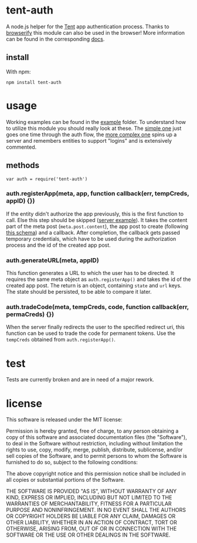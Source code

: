 # tent-auth
A node.js helper for the [Tent](https://tent.io) app authentication process. Thanks to [browserify](https://github.com/substack/node-browserify) this module can also be used in the browser!
More information can be found in the corresponding [docs](https://tent.io/docs/apps).

## install
With npm:

    npm install tent-auth

# usage
Working examples can be found in the [example](example) folder. To understand how to utilize this module you should really look at these.
The [simple one](example/cmdline.js) just goes one time through the auth flow, the [more complex one](example/server.js) spins up a server and remembers entities to support "logins" and is extensively commented.

## methods

    var auth = require('tent-auth')

### auth.registerApp(meta, app, function callback(err, tempCreds, appID) {})
If the entity didn't authorize the app previously, this is the first function to call. Else this step should be skipped ([server example](example/server.js)).
It takes the content part of the meta post (`meta.post.content`), the app post to create (following [this schema](https://tent.io/docs/post-types#app)) and a callback.
After completion, the callback gets passed temporary credentials, which have to be used during the authorization process and the id of the created app post.

### auth.generateURL(meta, appID)
This function generates a URL to which the user has to be directed.
It requires the same meta object as `auth.registerApp()` and takes the id of the created app post.
The return is an object, containing `state` and `url` keys. The state should be persisted, to be able to compare it later.

### auth.tradeCode(meta, tempCreds, code, function callback(err, permaCreds) {})
When the server finally redirects the user to the specified redirect uri, this function can be used to trade the code for permanent tokens.
Use the `tempCreds` obtained from `auth.registerApp()`.

# test
Tests are currently broken and are in need of a major rework.

# license
This software is released under the MIT license:

Permission is hereby granted, free of charge, to any person obtaining a copy of
this software and associated documentation files (the "Software"), to deal in
the Software without restriction, including without limitation the rights to
use, copy, modify, merge, publish, distribute, sublicense, and/or sell copies of
the Software, and to permit persons to whom the Software is furnished to do so,
subject to the following conditions:

The above copyright notice and this permission notice shall be included in all
copies or substantial portions of the Software.

THE SOFTWARE IS PROVIDED "AS IS", WITHOUT WARRANTY OF ANY KIND, EXPRESS OR
IMPLIED, INCLUDING BUT NOT LIMITED TO THE WARRANTIES OF MERCHANTABILITY, FITNESS
FOR A PARTICULAR PURPOSE AND NONINFRINGEMENT. IN NO EVENT SHALL THE AUTHORS OR
COPYRIGHT HOLDERS BE LIABLE FOR ANY CLAIM, DAMAGES OR OTHER LIABILITY, WHETHER
IN AN ACTION OF CONTRACT, TORT OR OTHERWISE, ARISING FROM, OUT OF OR IN
CONNECTION WITH THE SOFTWARE OR THE USE OR OTHER DEALINGS IN THE SOFTWARE.
